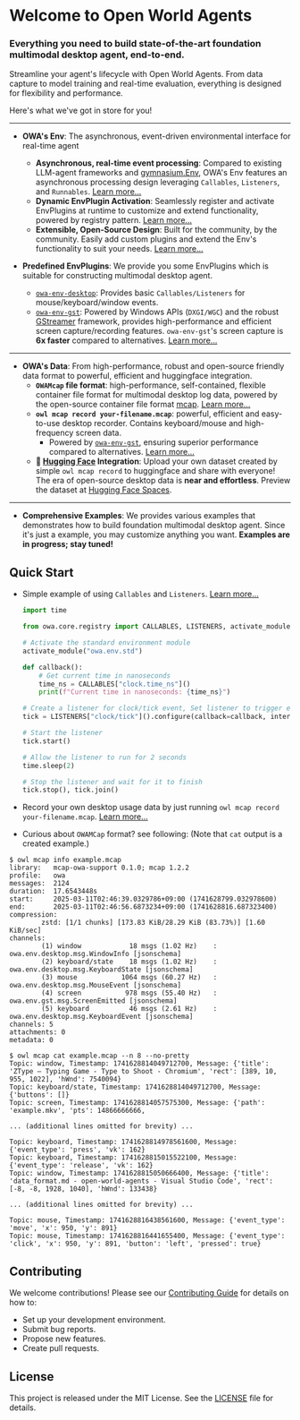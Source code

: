 # Welcome to Open World Agents

### Everything you need to build state-of-the-art foundation multimodal desktop agent, end-to-end.

Streamline your agent's lifecycle with Open World Agents. From data capture to model training and real-time evaluation, everything is designed for flexibility and performance.

Here's what we've got in store for you!

---

- **OWA's Env**: The asynchronous, event-driven environmental interface for real-time agent
    - **Asynchronous, real-time event processing**: Compared to existing LLM-agent frameworks and [gymnasium.Env](https://gymnasium.farama.org/api/env/), OWA's Env features an asynchronous processing design leveraging `Callables`, `Listeners`, and `Runnables`. [Learn more...](env/index.md)
    - **Dynamic EnvPlugin Activation**: Seamlessly register and activate EnvPlugins at runtime to customize and extend functionality, powered by registry pattern. [Learn more...](env/guide.md)
    - **Extensible, Open-Source Design**: Built for the community, by the community. Easily add custom plugins and extend the Env's functionality to suit your needs. [Learn more...](env/custom_plugins.md)

- **Predefined EnvPlugins**: We provide you some EnvPlugins which is suitable for constructing multimodal desktop agent.
    - [`owa-env-desktop`](env/plugins/desktop_env.md): Provides basic `Callables/Listeners` for mouse/keyboard/window events. 
    - [`owa-env-gst`](env/plugins/gstreamer_env.md): Powered by Windows APIs (`DXGI/WGC`) and the robust [GStreamer](https://gstreamer.freedesktop.org/) framework, provides high-performance and efficient screen capture/recording features. `owa-env-gst`'s screen capture is **6x faster** compared to alternatives. [Learn more...](data/recorder/why.md)

---

- **OWA's Data**: From high-performance, robust and open-source friendly data format to powerful, efficient and huggingface integration.
    - **`OWAMcap` file format**: high-performance, self-contained, flexible container file format for multimodal desktop log data, powered by the open-source container file format [mcap](https://mcap.dev/). [Learn more...](data/data_format.md)
    - **`owl mcap record your-filename.mcap`**: powerful, efficient and easy-to-use desktop recorder. Contains keyboard/mouse and high-frequency screen data.
        - Powered by [`owa-env-gst`](env/plugins/gstreamer_env.md), ensuring superior performance compared to alternatives. [Learn more...](data/recorder/why.md)
    - **🤗 [Hugging Face](https://huggingface.co/) Integration**: Upload your own dataset created by simple `owl mcap record` to huggingface and share with everyone! The era of open-source desktop data is **near and effortless**. Preview the dataset at [Hugging Face Spaces](https://huggingface.co/spaces/open-world-agents/visualize_dataset).

---

- **Comprehensive Examples**: We provides various examples that demonstrates how to build foundation multimodal desktop agent. Since it's just a example, you may customize anything you want. **Examples are in progress; stay tuned!**


<!-- - **Cross-Platform**: Works on Windows and macOS. -->


## Quick Start

- Simple example of using `Callables` and `Listeners`. [Learn more...](env/index.md)
    ```python
    import time

    from owa.core.registry import CALLABLES, LISTENERS, activate_module

    # Activate the standard environment module
    activate_module("owa.env.std")

    def callback():
        # Get current time in nanoseconds
        time_ns = CALLABLES["clock.time_ns"]()
        print(f"Current time in nanoseconds: {time_ns}")

    # Create a listener for clock/tick event, Set listener to trigger every 1 second
    tick = LISTENERS["clock/tick"]().configure(callback=callback, interval=1)

    # Start the listener
    tick.start()

    # Allow the listener to run for 2 seconds
    time.sleep(2)

    # Stop the listener and wait for it to finish
    tick.stop(), tick.join()

    ```

- Record your own desktop usage data by just running `owl mcap record your-filename.mcap`. [Learn more...](data/recorder/install_and_usage.md)


- Curious about `OWAMCap` format? see following: (Note that `cat` output is a created example.)
```
$ owl mcap info example.mcap
library:   mcap-owa-support 0.1.0; mcap 1.2.2
profile:   owa
messages:  2124
duration:  17.6543448s
start:     2025-03-11T02:46:39.0329786+09:00 (1741628799.032978600)
end:       2025-03-11T02:46:56.6873234+09:00 (1741628816.687323400)
compression:
        zstd: [1/1 chunks] [173.83 KiB/28.29 KiB (83.73%)] [1.60 KiB/sec]
channels:
        (1) window            18 msgs (1.02 Hz)    : owa.env.desktop.msg.WindowInfo [jsonschema]
        (2) keyboard/state    18 msgs (1.02 Hz)    : owa.env.desktop.msg.KeyboardState [jsonschema]
        (3) mouse           1064 msgs (60.27 Hz)   : owa.env.desktop.msg.MouseEvent [jsonschema]
        (4) screen           978 msgs (55.40 Hz)   : owa.env.gst.msg.ScreenEmitted [jsonschema]
        (5) keyboard          46 msgs (2.61 Hz)    : owa.env.desktop.msg.KeyboardEvent [jsonschema]
channels: 5
attachments: 0
metadata: 0

$ owl mcap cat example.mcap --n 8 --no-pretty
Topic: window, Timestamp: 1741628814049712700, Message: {'title': 'ZType – Typing Game - Type to Shoot - Chromium', 'rect': [389, 10, 955, 1022], 'hWnd': 7540094}
Topic: keyboard/state, Timestamp: 1741628814049712700, Message: {'buttons': []}
Topic: screen, Timestamp: 1741628814057575300, Message: {'path': 'example.mkv', 'pts': 14866666666,

... (additional lines omitted for brevity) ...

Topic: keyboard, Timestamp: 1741628814978561600, Message: {'event_type': 'press', 'vk': 162}
Topic: keyboard, Timestamp: 1741628815015522100, Message: {'event_type': 'release', 'vk': 162}
Topic: window, Timestamp: 1741628815050666400, Message: {'title': 'data_format.md - open-world-agents - Visual Studio Code', 'rect': [-8, -8, 1928, 1040], 'hWnd': 133438}

... (additional lines omitted for brevity) ...

Topic: mouse, Timestamp: 1741628816438561600, Message: {'event_type': 'move', 'x': 950, 'y': 891}
Topic: mouse, Timestamp: 1741628816441655400, Message: {'event_type': 'click', 'x': 950, 'y': 891, 'button': 'left', 'pressed': true}
```

<!-- TODO: add agent training lifecycle example -->

## Contributing

We welcome contributions! Please see our [Contributing Guide](contributing.md) for details on how to:

- Set up your development environment.
- Submit bug reports.
- Propose new features.
- Create pull requests.

## License

This project is released under the MIT License. See the [LICENSE](https://github.com/open-world-agents/open-world-agents/blob/main/LICENSE) file for details.
